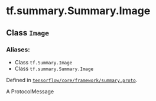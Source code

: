 <div itemscope itemtype="http://developers.google.com/ReferenceObject">
<meta itemprop="name" content="tf.summary.Summary.Image" />
<meta itemprop="path" content="Stable" />
</div>

# tf.summary.Summary.Image

## Class `Image`



### Aliases:

* Class `tf.Summary.Image`
* Class `tf.summary.Summary.Image`



Defined in [`tensorflow/core/framework/summary.proto`](/code/stable/tensorflow/core/framework/summary.proto).

A ProtocolMessage


